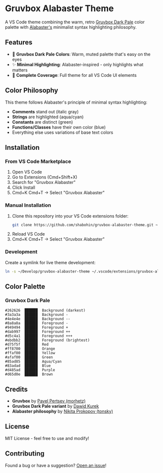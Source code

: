 # Gruvbox Alabaster Theme

A VS Code theme combining the warm, retro [Gruvbox Dark Pale](https://github.com/morhetz/gruvbox) color palette with [Alabaster's](https://github.com/tonsky/vscode-theme-alabaster) minimalist syntax highlighting philosophy.

## Features

-   🎨 **Gruvbox Dark Pale Colors**: Warm, muted palette that's easy on the eyes
-   ✨ **Minimal Highlighting**: Alabaster-inspired - only highlights what matters
-   🔧 **Complete Coverage**: Full theme for all VS Code UI elements

## Color Philosophy

This theme follows Alabaster's principle of minimal syntax highlighting:

-   **Comments** stand out (italic gray)
-   **Strings** are highlighted (aqua/cyan)
-   **Constants** are distinct (green)
-   **Functions/Classes** have their own color (blue)
-   Everything else uses variations of base text colors

## Installation

### From VS Code Marketplace

1. Open VS Code
2. Go to Extensions (Cmd+Shift+X)
3. Search for "Gruvbox Alabaster"
4. Click Install
5. Cmd+K Cmd+T → Select "Gruvbox Alabaster"

### Manual Installation

1. Clone this repository into your VS Code extensions folder:
    ```bash
    git clone https://github.com/shabohin/gruvbox-alabaster-theme.git ~/.vscode/extensions/gruvbox-alabaster-theme
    ```
2. Reload VS Code
3. Cmd+K Cmd+T → Select "Gruvbox Alabaster"

### Development

Create a symlink for live theme development:

```bash
ln -s ~/Develop/gruvbox-alabaster-theme ~/.vscode/extensions/gruvbox-alabaster-theme
```

## Color Palette

### Gruvbox Dark Pale

```
#262626  ██████  Background (darkest)
#3a3a3a  ██████  Background -
#4e4e4e  ██████  Background --
#8a8a8a  ██████  Foreground -
#949494  ██████  Foreground +
#dab997  ██████  Foreground ++
#d5c4a1  ██████  Foreground +++
#ebdbb2  ██████  Foreground (brightest)
#d75f5f  ██████  Red
#ff8700  ██████  Orange
#ffaf00  ██████  Yellow
#afaf00  ██████  Green
#85ad85  ██████  Aqua/Cyan
#83adad  ██████  Blue
#d485ad  ██████  Purple
#d65d0e  ██████  Brown
```

## Credits

-   **Gruvbox** by [Pavel Pertsev (morhetz)](https://github.com/morhetz/gruvbox)
-   **Gruvbox Dark Pale variant** by [Dawid Kurek](https://github.com/dawikur/base16-gruvbox-scheme)
-   **Alabaster philosophy** by [Nikita Prokopov (tonsky)](https://github.com/tonsky/vscode-theme-alabaster)

## License

MIT License - feel free to use and modify!

## Contributing

Found a bug or have a suggestion? [Open an issue](https://github.com/shabohin/gruvbox-alabaster-theme/issues)!
